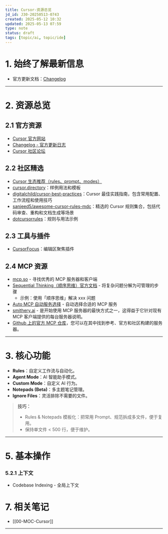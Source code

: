 ```yaml
---
title: Cursor-资源总览
jd_id: J30-20250513-0743
created: 2025-05-12 10:32
updated: 2025-05-13 07:59
type: note
status: draft
tags: [topic/ai, topic/ide]
---
```


# 1. 始终了解最新信息

- 官方更新文档：[Changelog](https://docs.cursor.com/changelog)

---

# 2. 资源总览

## 2.1 官方资源

- [Cursor 官方网站](https://cursor.com/features)
- [Changelog - 官方更新日志](https://docs.cursor.com/changelog)
- [Cursor 社区论坛](https://forum.cursor.com)

## 2.2 社区精选

- [Cursor 生态推荐（rules、prompt、modes）](https://playbooks.com/rules)
- [cursor.directory](https://cursor.directory)：样例用法和模板
- [digitalchild/cursor-best-practices](https://github.com/digitalchild/cursor-best-practices)：Cursor 最佳实践指南，包含常用配置、工作流程和使用技巧
- [sanjeed5/awesome-cursor-rules-mdc](https://github.com/sanjeed5/awesome-cursor-rules-mdc)：精选的 Cursor 规则集合，包括代码审查、重构和文档生成等场景
- [dotcursorrules](https://dotcursorrules.com/)：规则与用法示例

## 2.3 工具与插件

- [CursorFocus](https://github.com/RenjiYuusei/CursorFocus)：编辑区聚焦插件

## 2.4 MCP 资源

- [mcp.so](https://mcp.so) - 寻找优秀的 MCP 服务器和客户端
- [Sequential Thinking（顺序思维）官方文档](https://github.com/modelcontextprotocol/servers/tree/HEAD/src/sequentialthinking) - 将复杂问题分解为可管理的步骤
  - 示例：使用「顺序思维」解决 xxx 问题
- [Auto MCP 自动服务选择](https://auto-mcp.com/) - 自动选择合适的 MCP 服务
- [smithery.ai](https://smithery.ai/) - 是开始使用 MCP 服务器的最快方式之一，这得益于它针对现有 MCP 客户端提供的每台服务器说明。
- [Github 上的官方 MCP 仓库](https://github.com/modelcontextprotocol/servers)，您可以在其中找到参考、官方和社区构建的服务器。

---

# 3. 核心功能

- **Rules**：自定义工作流与自动化。
- **Agent Mode**：AI 智能助手模式。
- **Custom Mode**：自定义 AI 行为。
- **Notepads (Beta)**：多主题笔记管理。
- **Ignore Files**：灵活排除不需要的文件。

> **技巧：**
>
> - Rules & Notepads 模板化：把常用 Prompt、规范拆成多文件，便于复用。
> - 保持单文件 < 500 行，便于维护。

---

# 5. 基本操作

### 5.2.1 上下文

- Codebase Indexing - 全局上下文

# 7. 相关笔记

- [[00-MOC-Cursor]]

---
